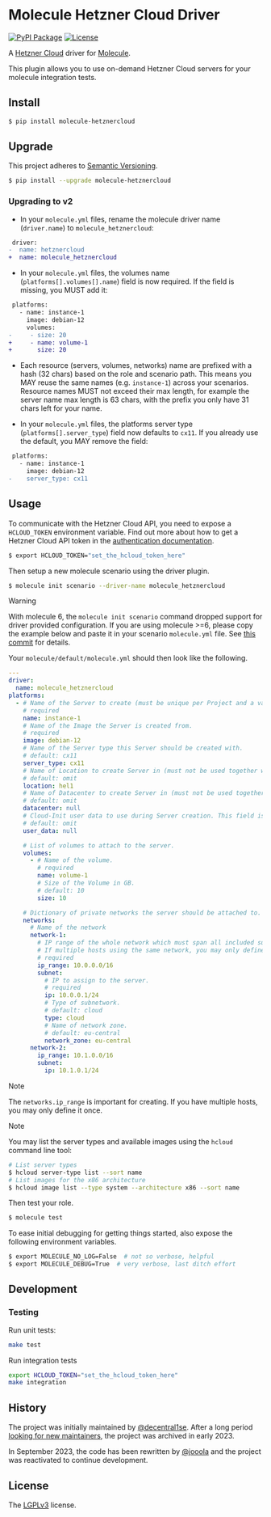 # Molecule Hetzner Cloud Driver

[![PyPI Package](https://img.shields.io/pypi/v/molecule-hetznercloud)](https://pypi.org/project/molecule-hetznercloud/)
[![License](https://img.shields.io/badge/license-LGPL-brightgreen.svg)](LICENSE)

A [Hetzner Cloud](https://www.hetzner.com/cloud) driver for [Molecule](https://ansible.readthedocs.io/projects/molecule/).

This plugin allows you to use on-demand Hetzner Cloud servers for your molecule integration tests.

## Install

```bash
$ pip install molecule-hetznercloud
```

## Upgrade

This project adheres to [Semantic Versioning](https://semver.org/spec/v2.0.0.html).

```bash
$ pip install --upgrade molecule-hetznercloud
```

### Upgrading to v2

- In your `molecule.yml` files, rename the molecule driver name (`driver.name`) to `molecule_hetznercloud`:

```patch
 driver:
-  name: hetznercloud
+  name: molecule_hetznercloud
```

- In your `molecule.yml` files, the volumes name (`platforms[].volumes[].name`) field is now required. If the field is missing, you MUST add it:

```patch
 platforms:
   - name: instance-1
     image: debian-12
     volumes:
-     - size: 20
+     - name: volume-1
+       size: 20
```

- Each resource (servers, volumes, networks) name are prefixed with a hash (32 chars) based on the role and scenario path. This means you MAY reuse the same names (e.g. `instance-1`) across your scenarios. Resource names MUST not exceed their max length, for example the server name max length is 63 chars, with the prefix you only have 31 chars left for your name.

- In your `molecule.yml` files, the platforms server type (`platforms[].server_type`) field now defaults to `cx11`. If you already use the default, you MAY remove the field:

```patch
 platforms:
   - name: instance-1
     image: debian-12
-    server_type: cx11
```

## Usage

To communicate with the Hetzner Cloud API, you need to expose a `HCLOUD_TOKEN` environment variable. Find out more about how to get a Hetzner Cloud API token in the [authentication documentation](https://docs.hetzner.cloud/#authentication).

```bash
$ export HCLOUD_TOKEN="set_the_hcloud_token_here"
```

Then setup a new molecule scenario using the driver plugin.

```bash
$ molecule init scenario --driver-name molecule_hetznercloud
```

> [!WARNING]
> With molecule 6, the `molecule init scenario` command dropped support for driver provided configuration. If you are using molecule >=6, please copy the example below and paste it in your scenario `molecule.yml` file.
> See [this commit](https://github.com/ansible/molecule/commit/21dcd2bb7e8e9002be8bbc19de3e66ec3ce586f1) for details.

Your `molecule/default/molecule.yml` should then look like the following.

```yaml
---
driver:
  name: molecule_hetznercloud
platforms:
  - # Name of the Server to create (must be unique per Project and a valid hostname as per RFC 1123).
    # required
    name: instance-1
    # Name of the Image the Server is created from.
    # required
    image: debian-12
    # Name of the Server type this Server should be created with.
    # default: cx11
    server_type: cx11
    # Name of Location to create Server in (must not be used together with datacenter).
    # default: omit
    location: hel1
    # Name of Datacenter to create Server in (must not be used together with location).
    # default: omit
    datacenter: null
    # Cloud-Init user data to use during Server creation. This field is limited to 32KiB.
    # default: omit
    user_data: null

    # List of volumes to attach to the server.
    volumes:
      - # Name of the volume.
        # required
        name: volume-1
        # Size of the Volume in GB.
        # default: 10
        size: 10

    # Dictionary of private networks the server should be attached to.
    networks:
      # Name of the network
      network-1:
        # IP range of the whole network which must span all included subnets. Must be one of the private IPv4 ranges of RFC1918.
        # If multiple hosts using the same network, you may only define it once.
        # required
        ip_range: 10.0.0.0/16
        subnet:
          # IP to assign to the server.
          # required
          ip: 10.0.0.1/24
          # Type of subnetwork.
          # default: cloud
          type: cloud
          # Name of network zone.
          # default: eu-central
          network_zone: eu-central
      network-2:
        ip_range: 10.1.0.0/16
        subnet:
          ip: 10.1.0.1/24
```

> [!NOTE]
> The `networks.ip_range` is important for creating. If you have multiple
> hosts, you may only define it once.

> [!NOTE]
> You may list the server types and available images using the `hcloud` command line tool:
>
> ```bash
> # List server types
> $ hcloud server-type list --sort name
> # List images for the x86 architecture
> $ hcloud image list --type system --architecture x86 --sort name
> ```

Then test your role.

```bash
$ molecule test
```

To ease initial debugging for getting things started, also expose the following
environment variables.

```bash
$ export MOLECULE_NO_LOG=False  # not so verbose, helpful
$ export MOLECULE_DEBUG=True  # very verbose, last ditch effort
```

## Development

### Testing

Run unit tests:

```bash
make test
```

Run integration tests

```bash
export HCLOUD_TOKEN="set_the_hcloud_token_here"
make integration
```

## History

The project was initially maintained by [@decentral1se](https://github.com/decentral1se). After a long period [looking for new maintainers](https://github.com/ansible-community/molecule-hetznercloud/issues/43), the project was archived in early 2023.

In September 2023, the code has been rewritten by [@jooola](https://github.com/jooola) and the project was reactivated to continue development.

## License

The [LGPLv3](https://www.gnu.org/licenses/lgpl-3.0.en.html) license.
